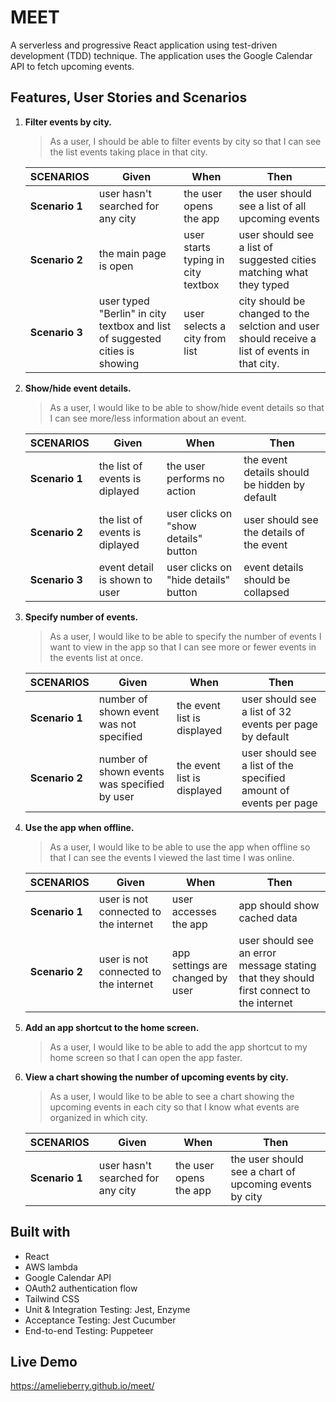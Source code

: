 # MEET
A serverless and progressive React application using test-driven development (TDD) technique. The application uses the Google Calendar API to fetch upcoming events. 

## Features, User Stories and Scenarios
1. **Filter events by city.**

    > As a user, I should be able to filter events by city so that I can see the list events taking place in that city.
    
    **SCENARIOS** | **Given** |  **When** | **Then**
    ---------- | --- | --- | --- 
    **Scenario 1** | user hasn't searched for any city | the user opens the app | the user should see a list of all upcoming events   
    **Scenario 2** | the main page is open | user starts typing in city textbox | user should see a list of suggested cities matching what they typed 
    **Scenario 3** | user typed "Berlin" in city textbox and list of suggested cities is showing | user selects a city from list | city should be changed to the selction and user should receive a list of events in that city.

2. **Show/hide event details.**

    > As a user, I would like to be able to show/hide event details so that I can see more/less information about an event.
        
    **SCENARIOS** | **Given** |  **When** | **Then**
    ---------- | --- | --- | --- 
    **Scenario 1** | the list of events is diplayed | the user performs no action | the event details should be hidden by default   
    **Scenario 2** | the list of events is diplayed | user clicks on "show details" button | user should see the details of the event
    **Scenario 3** | event detail is shown to user | user clicks on "hide details" button | event details should be collapsed

3. **Specify number of events.**

    > As a user, I would like to be able to specify the number of events I want to view in the app so that I can see more or fewer events in the events list at once.
            
    **SCENARIOS** | **Given** |  **When** | **Then**
    ---------- | --- | --- | --- 
    **Scenario 1** | number of shown event was not specified | the event list is displayed | user should see a list of 32 events per page by default   
    **Scenario 2** | number of shown events was specified by user | the event list is displayed | user should see a list of the specified amount of events per page

4. **Use the app when offline.**

    > As a user, I would like to be able to use the app when offline so that I can see the events I viewed the last time I was online.
            
    **SCENARIOS** | **Given** |  **When** | **Then**
    ---------- | --- | --- | --- 
    **Scenario 1** | user is not connected to the internet | user accesses the app | app should show cached data
    **Scenario 2** | user is not connected to the internet | app settings are changed by user | user should see an error message stating that they should first connect to the internet

5. **Add an app shortcut to the home screen.**

    > As a user, I would like to be able to add the app shortcut to my home screen so that I can open the app faster.

6. **View a chart showing the number of upcoming events by city.**

    > As a user, I would like to be able to see a chart showing the upcoming events in each city so that I know what events are organized in which city.
                    
    **SCENARIOS** | **Given** |  **When** | **Then**
    ---------- | --- | --- | --- 
    **Scenario 1** | user hasn't searched for any city | the user opens the app | the user should see a chart of upcoming events by city 

## Built with
* React
* AWS lambda
* Google Calendar API
* OAuth2 authentication flow
* Tailwind CSS
* Unit & Integration Testing: Jest, Enzyme
* Acceptance Testing: Jest Cucumber
* End-to-end Testing: Puppeteer

## Live Demo
https://amelieberry.github.io/meet/